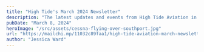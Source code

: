 ```yaml
---
title: "High Tide's March 2024 Newsletter"
description: "The latest updates and events from High Tide Aviation in March 2024."
pubDate: "March 8, 2024"
heroImage: "/src/assets/cessna-flying-over-southport.jpg"
url: "https://mailchi.mp/11032c89faa1/high-tide-aviation-march-newsletter"
author: "Jessica Ward"
---
```

